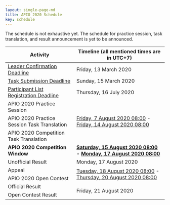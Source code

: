 ```yaml
---
layout: single-page-md
title: APIO 2020 Schedule
key: schedule
---
```


The schedule is not exhaustive yet.
The schedule for practice session, task translation, and result announcement is yet to be announced.

<table>
  <thead>
    <tr>
      <th>Activity</th>
      <th>Timeline (all mentioned times are in UTC+7)</th>
    </tr>
  </thead>
  <tbody>
    <tr>
      <td><a href="registration">Leader Confirmation Deadline</a></td>
      <td>Friday, 13 March 2020</td>
    </tr>
    <tr>
      <td><a href="call-for-tasks">Task Submission Deadline</a></td>
      <td>Sunday, 15 March 2020</td>
    </tr>
    <tr>
      <td><a href="registration">Participant List Registration Deadline</a></td>
      <td>Thursday, 16 July 2020</td>
    </tr>
    <tr>
      <td>APIO 2020 Practice Session</td>
      <td rowspan="3"><a href="https://www.timeanddate.com/worldclock/fixedtime.html?iso=20200807T08&p1=108">Friday, 7 August 2020 08:00</a>
      - <a href="https://www.timeanddate.com/worldclock/fixedtime.html?iso=20200814T08&p1=108">Friday, 14 August 2020 08:00</a></td>
    </tr>
    <tr>
      <td>APIO 2020 Practice Session Task Translation</td>
    </tr>
    <tr>
      <td>APIO 2020 Competition Task Translation</td>
    </tr>
    <tr>
      <td><b>APIO 2020 Competition Window</b></td>
      <td><b><a href="https://www.timeanddate.com/worldclock/fixedtime.html?iso=20200815T08&p1=108">Saturday, 15 August 2020 08:00</a>
      - <a href="https://www.timeanddate.com/worldclock/fixedtime.html?iso=20200817T08&p1=108">Monday, 17 August 2020 08:00</a></b></td>
    </tr>
    <tr>
      <td>Unofficial Result</td>
      <td>Monday, 17 August 2020</td>
    </tr>
    <tr>
      <td>Appeal</td>
      <td rowspan="2"><a href="https://www.timeanddate.com/worldclock/fixedtime.html?iso=20200818T08&p1=108">Tuesday, 18 August 2020 08:00</a>
        - <a href="https://www.timeanddate.com/worldclock/fixedtime.html?iso=20200820T08&p1=108">Thursday, 20 August 2020 08:00</a></td>
    </tr>
    <tr>
      <td>APIO 2020 Open Contest</td>
    </tr>
    <tr>
      <td>Official Result</td>
      <td rowspan="2">Friday, 21 August 2020</td>
    </tr>
    <tr>
      <td>Open Contest Result</td>
    </tr>
  </tbody>
</table>
